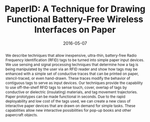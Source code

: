 ---
title: 'PaperID: A Technique for Drawing Functional Battery-Free Wireless Interfaces on Paper'
authors: [li, Eric Brockmeyer, Elizabeth J. Carter, fromm, Scott E. Hudson, patel, Alanson Sample]
pdf: /pdfs/paperid.pdf
caption: PaperID is a RFID-based technique for enabling wrieless and battery-free customizable input interfaces on paper for IoT applications
conference: Conference on Human Factors in Computing Systems (CHI), 2016
image: /images/pubs/paperid.jpg
thumbnail: /images/pubs/paperid.jpg
video: https://www.youtube.com/watch?v=DD5Wnb0f1rg
video_embed: '<iframe width="560" height="315" src="https://www.youtube.com/embed/DD5Wnb0f1rg" frameborder="0" allowfullscreen></iframe>'

date: '2016-05-07'
award:


abstract: |
  We describe techniques that allow inexpensive, ultra-thin, battery-free Radio Frequency Identification (RFID) tags to be turned into simple paper input devices. We use sensing and signal processing techniques that determine how a tag is being manipulated by the user via an RFID reader and show how tags may be enhanced with a simple set of conductive traces that can be printed on paper, stencil-traced, or even hand-drawn. These traces modify the behavior of contiguous tags to serve as input devices. Our techniques provide the capability to use off-the-shelf RFID tags to sense touch, cover, overlap of tags by conductive or dielectric (insulating) materials, and tag movement trajectories. Paper prototypes can be made functional in seconds. Due to the rapid deployability and low cost of the tags used, we can create a new class of interactive paper devices that are drawn on demand for simple tasks. These capabilities allow new interactive possibilities for pop-up books and other papercraft objects.
citation: |
  Hanchuan Li, Eric Brockmeyer, Elizabeth J. Carter, Josh Fromm, Scott E. Hudson, Shwetak N. Patel, and Alanson Sample. 2016. PaperID: A Technique for Drawing Functional Battery-Free Wireless Interfaces on Paper.  In Proceedings of the 2016 CHI Conference on Human Factors in Computing Systems (CHI '16). ACM, New York, NY, USA,  5885-5896. DOI: http://dx.doi.org/10.1145/2858036.2858249
conference: Conference on Human Factors in Computing Systems (CHI), 2016

bibtex: |
  @inproceedings{Li:2016:PTD:2858036.2858249,
   author = {Li, Hanchuan and Brockmeyer, Eric and Carter, Elizabeth J. and Fromm, Josh and Hudson, Scott E. and Patel, Shwetak N. and Sample, Alanson},
   title = {PaperID: A Technique for Drawing Functional Battery-Free Wireless Interfaces on Paper},
   booktitle = {Proceedings of the 2016 CHI Conference on Human Factors in Computing Systems},
   series = {CHI '16},
   year = {2016},
   isbn = {978-1-4503-3362-7},
   location = {Santa Clara, California, USA},
   pages = {5885--5896},
   numpages = {12},
   url = {http://doi.acm.org/10.1145/2858036.2858249},
   doi = {10.1145/2858036.2858249},
   acmid = {2858249},
   publisher = {ACM},
   address = {New York, NY, USA},
   keywords = {RFID, battery free, paper interfaces, tangible},
  }

---
